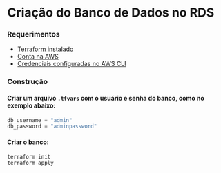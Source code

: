 # Criação do Banco de Dados no RDS

### Requerimentos
- [Terraform instalado](https://developer.hashicorp.com/terraform/tutorials/aws-get-started/install-cli)
- [Conta na AWS](https://aws.amazon.com/pt/)
- [Credenciais configuradas no AWS CLI](https://docs.aws.amazon.com/pt_br/cli/latest/userguide/cli-chap-configure.html)

### Construção
#### Criar um arquivo `.tfvars` com o usuário e senha do banco, como no exemplo abaixo:
~~~tfvars
db_username = "admin"
db_password = "adminpassword"
~~~

#### Criar o banco:
~~~sh
terraform init
terraform apply
~~~
